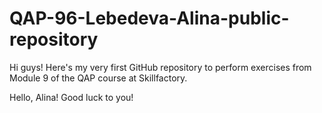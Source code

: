 # QAP-96-Lebedeva-Alina-public-repository
Hi guys! 
Here's my very first GitHub repository to perform exercises from Module 9 of the QAP course at Skillfactory.

Hello, Alina! Good luck to you!
